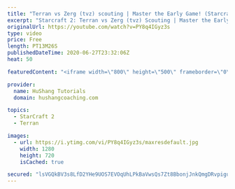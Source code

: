 ```yaml
---
title: "Terran vs Zerg (tvz) scouting | Master the Early Game! (Starcraft 2)"
excerpt: "Starcraft 2: Terran vs Zerg (tvz) Scouting | Master the Early Game!  Are you a terran having trouble with Terran vs Zerg(TvZ)? In this guide we cover the 3 periods of early game Terran vs Zerg (TvZ) scouting in Starcraft 2. If you follow these tips you should have a great idea of your opponents intentions"
originalUrl: https://youtube.com/watch?v=PY8q4IGyz3s
type: video
price: Free
length: PT13M26S
publishedDateTime: 2020-06-27T23:32:06Z
heat: 50

featuredContent: "<iframe width=\"800\" height=\"500\" frameborder=\"0\" src=\"https://www.youtube.com/embed/PY8q4IGyz3s\" allow=\"accelerometer; autoplay; encrypted-media; gyroscope; picture-in-picture\" allowfullscreen></iframe>"

provider:
  name: HuShang Tutorials
  domain: hushangcoaching.com

topics:
  - StarCraft 2
  - Terran

images:
  - url: https://i.ytimg.com/vi/PY8q4IGyz3s/maxresdefault.jpg
    width: 1280
    height: 720
    isCached: true

secured: "lsVGQkBV3s8LfD2YHe9UOS7EVOqUhLPkBaVwsQs7Zt8BbonjJnkQmgDRvpigu7XkZquFr6uRXcLmVzkPahr2QjiCiTlZFERnZe+ZPoUyKCCao58gjn68WnVqNDFojv0uSQSx1fU0NIHpo6P4QBVXRxn+GUfE+HW3uEYmzrMmoNNFtYY3C1Bjy47WzGFpWk+IgUm9eAxCP0jqiGhaSwPMqJQHyrpi1boYVlIRRdURyljypAECt0qqyHQQOC79nVEXP4U0pNKGSfJCV5ubaA8kXPBe/m1qTPYVJMdA77X73QMlIbDMF+F/n5XfC7BoqH6LWHsoRN4oqe6w8iYUe0Hbcjrzjk94pVKLza1v8I/PZQ15veTnTntxWoHDm+y6RZ9wrxlBKe872B3P6DKIzTBa7fljfuC4ju0JzSuq6LIccD8=;+g52T/IbteZA4amZMgGhSA=="
---
```


